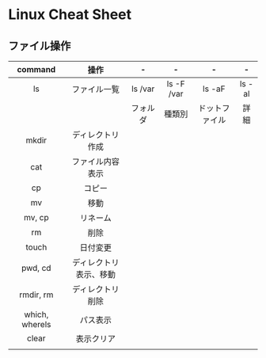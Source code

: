 # Linux Cheat Sheet

## ファイル操作
|    command     |          操作          |    -     |     -      |       -        |   -   |
| :------------: | :--------------------: | :------: | :--------: | :------------: | :---: |
|       ls       |      ファイル一覧      | ls /var  | ls -F /var |     ls -aF     |ls -al
|                |                        | フォルダ |   種類別   | ドットファイル | 詳細
|     mkdir      |    ディレクトリ作成    |          |            |
|      cat       |    ファイル内容表示    |          |            |
|       cp       |         コピー         |          |            |
|       mv       |          移動          |          |            |
|     mv, cp     |        リネーム        |          |            |
|       rm       |          削除          |          |            |
|     touch      |        日付変更        |          |            |
|    pwd, cd     | ディレクトリ表示、移動 |          |            |
|   rmdir, rm    |    ディレクトリ削除    |          |            |
| which, wherels |        パス表示        |          |            |
|     clear      |       表示クリア       |          |            |
|                |                        |          |            |